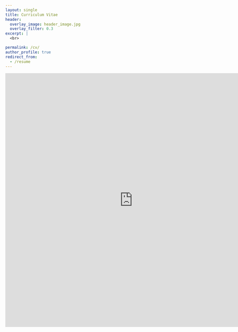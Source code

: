 ```yaml
---
layout: single
title: Curriculum Vitae
header:
  overlay_image: header_image.jpg
  overlay_filter: 0.3
excerpt: |
  <br>

permalink: /cv/
author_profile: true
redirect_from:
  - /resume
---
```


<embed src="https://jooyounggkim.github.io/files/CV_JooyoungKim.pdf" width="800" height="800" type='application/pdf'>
